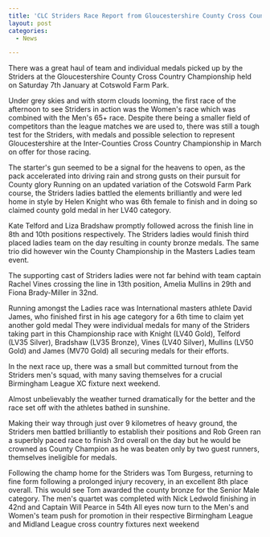 ```yaml
---
title: 'CLC Striders Race Report from Gloucestershire County Cross Country Championship held on Saturday 7th January at Cotswold Farm Park'
layout: post
categories:
  - News

---
```


There was a great haul of team and individual medals picked up by the Striders at the Gloucestershire County Cross Country Championship held on Saturday 7th January at Cotswold Farm Park.

Under grey skies and with storm clouds looming, the first race of the afternoon to see Striders in action was the Women's race which was combined with the Men's 65+ race. Despite there being a smaller field of competitors than the league matches we are used to, there was still a tough test for the Striders, with medals and possible selection to represent Gloucestershire at the Inter-Counties Cross Country Championship in March on offer for those racing.

The starter's gun seemed to be a signal for the heavens to open, as the pack accelerated into driving rain and strong gusts on their pursuit for County glory
Running on an updated variation of the Cotswold Farm Park course, the Striders ladies battled the elements brilliantly and were led home in style by Helen Knight who was 6th female to finish and in doing so claimed county gold medal in her LV40 category.

Kate Telford and Liza Bradshaw promptly followed across the finish line in 8th and 10th positions respectively. The Striders ladies would finish third placed ladies team on the day resulting in county bronze medals. The same trio did however win the County Championship in the Masters Ladies team event.

The supporting cast of Striders ladies were not far behind with team captain Rachel Vines crossing the line in 13th position, Amelia Mullins in 29th and Fiona Brady-Miller in 32nd.

Running amongst the Ladies race was International masters athlete David James, who finished first in his age category for a 6th time to claim yet another gold medal
They were individual medals for many of the Striders taking part in this Championship race with Knight (LV40 Gold), Telford (LV35 Silver), Bradshaw (LV35 Bronze), Vines (LV40 Silver), Mullins (LV50 Gold) and James (MV70 Gold) all securing medals for their efforts.

In the next race up, there was a small but committed turnout from the Striders men's squad, with many saving themselves for a crucial Birmingham League XC fixture next weekend.

Almost unbelievably the weather turned dramatically for the better and the race set off with the athletes bathed in sunshine.

Making their way through just over 9 kilometres of heavy ground, the Striders men battled brilliantly to establish their positions and Rob Green ran a superbly paced race to finish 3rd overall on the day but he would be crowned as County Champion as he was beaten only by two guest runners, themselves ineligible for medals.

Following the champ home for the Striders was Tom Burgess, returning to fine form following a prolonged injury recovery,  in an excellent 8th place overall. This would see Tom awarded the county bronze for the Senior Male category. The men's quartet was completed with Nick Ledwold finishing in 42nd and Captain Will Pearce in 54th
All eyes now turn to the Men's and Women's team push for promotion in their respective Birmingham League and Midland League cross country fixtures next weekend
